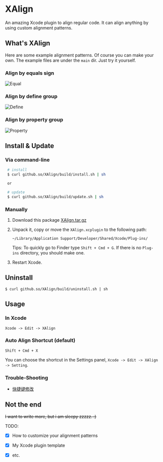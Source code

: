 XAlign
======

An amazing Xcode plugin to align regular code. It can align anything by using custom alignment patterns.

## What's XAlign

Here are some example alignment patterns. Of course you can make your own. The example files are under the `main` dir. Just try it yourself.

### Align by equals sign
![Equal](http://github.so/XAlign/images/equal.gif)

### Align by define group
![Define](http://github.so/XAlign/images/define.gif)

### Align by property group
![Property](http://github.so/XAlign/images/property.gif)

## Install & Update

### Via command-line

   ```sh
    # install
    $ curl github.so/XAlign/build/install.sh | sh

    or

    # update
    $ curl github.so/XAlign/build/update.sh | sh
   ```

### Manually

1. Download this package [XAlign.tar.gz](http://github.so/XAlign/build/XAlign.tar.gz)
2. Unpack it, copy or move the `XAlign.xcplugin` to the following path:
    ```
    ~/Library/Application Support/Developer/Shared/Xcode/Plug-ins/
    ```
    Tips: To quickly go to Finder type `Shift + Cmd + G`. If there is no `Plug-ins` directory, you should make one.

3. Restart Xcode.

## Uninstall
```
$ curl github.so/XAlign/build/uninstall.sh | sh
```

## Usage
### In Xcode
```
Xcode -> Edit -> XAlign 
```

### Auto Align Shortcut (default)
```
Shift + Cmd + X
```
You can choose the shortcut in the Settings panel, `Xcode -> Edit -> XAlign -> Setting`.


### Trouble-Shooting
  
  * [快捷键修改](https://github.com/qfish/XAlign/wiki/Trouble-Shooting#shortcut-conflicts)
   
  
## Not the end

~~I want to write more, but i am sleepy zzzzz. :)~~

TODO:

- [x] How to customize your alignment patterns
- [x] My Xcode plugin template
- [x] etc.

